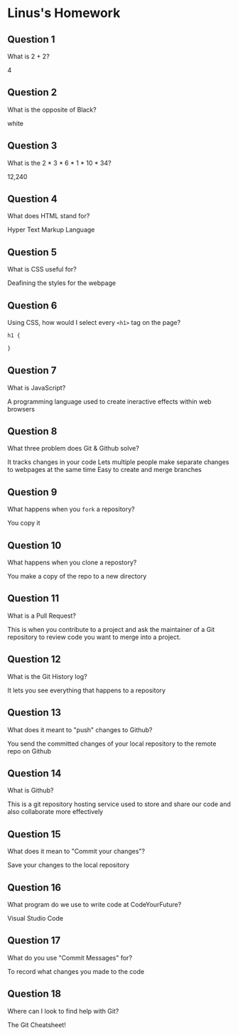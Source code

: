 # Linus's Homework

## Question 1

What is 2 + 2?

4

## Question 2

What is the opposite of Black?

white

## Question 3

What is the  2 * 3 * 6 * 1 * 10 * 34?

12,240

## Question 4 

What does HTML stand for?

Hyper Text Markup Language

## Question 5

What is CSS useful for?

Deafining the styles for the webpage

## Question 6

Using CSS, how would I select every `<h1>` tag on the page?

```css
h1 {

}
```

## Question 7

What is JavaScript?

A programming language used to create ineractive effects within web browsers
## Question 8

What three problem does Git & Github solve?

It tracks changes in your code
Lets multiple people make separate changes to webpages at the same time
Easy to create and merge branches
## Question 9

What happens when you `fork` a repository?

You copy it

## Question 10 

What happens when you clone a repostory?

You make a copy of the repo to a new directory 

## Question 11

What is a Pull Request?

This is when you contribute to a project and ask the maintainer of a Git repository to review code you want to merge into a project.

## Question 12

What is the Git History log?

It lets you see everything that happens to a repository
## Question 13

What does it meant to "push" changes to Github?

You send the committed changes of your local repository to the remote repo on Github

## Question 14

What is Github?

This is a git repository hosting service used to store and share our code and also collaborate more effectively

## Question 15

What does it mean to "Commit your changes"?

Save your changes to the local repository

## Question 16

What program do we use to write code at CodeYourFuture?

Visual Studio Code

## Question 17

What do you use "Commit Messages" for?

To record what changes you made to the code

## Question 18

Where can I look to find help with Git?

The Git Cheatsheet!
